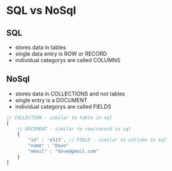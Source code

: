 # SQL vs NoSql

## SQL

- stores data in tables
- single data entry is ROW or RECORD
- individual categorys are called COLUMNS

## NoSql

- stores data in COLLECTIONS and not tables
- single entry is a DOCUMENT
- individual categorys are called FIELDS

```javascript
// COLLECTION - similar to table in sql
[
    // DOCUMENT - similar to row/record in sql
    {
        "id" : 'e123', // FIELD - similar to collumn in sql
        "name" : "Dave"
        "email" : "dave@gmail.com"
    }
]

```
